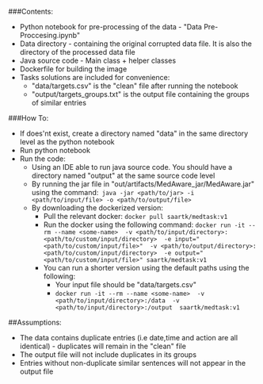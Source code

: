 ###Contents:
* Python notebook for pre-processing of the data - "Data Pre-Proccesing.ipynb"
* Data directory - containing the original corrupted data file. It is also the directory of the processed data file
* Java source code - Main class + helper classes
* Dockerfile for building the image
* Tasks solutions are included for convenience:
    * "data/targets.csv" is the "clean" file after running the notebook
    * "output/targets_groups.txt" is the output file containing the groups of similar entries

###How To:
* If does'nt exist, create a directory named "data" in the same directory level as the python notebook
* Run python notebook
* Run the code:
     * Using an IDE able to run java source code. You should have a directory named "output" at the same source code level
     * By running the jar file in "out/artifacts/MedAware_jar/MedAware.jar" using the command:` java -jar <path/to/jar> -i <path/to/input/file> -o <path/to/output/file>`
     * By downloading the dockerized version:
        * Pull the relevant docker:
        `docker pull saartk/medtask:v1`
        * Run the docker using the following command:
        `docker run -it --rm --name <some-name> 
        -v <path/to/input/directory>:<path/to/custom/input/directory> 
        -e input="<path/to/custom/input/file>" 
        -v <path/to/output/directory>:<path/to/custom/input/directory> 
        -e output="<path/to/custom/input/file>" saartk/medtask:v1`       
        * You can run a shorter version using the default paths using the following:
            * Your input file should be "data/targets.csv"
            * `docker run -it --rm --name <some-name> 
                -v <path/to/input/directory>:/data 
                -v <path/to/input/directory>:/output 
                 saartk/medtask:v1`

##Assumptions:
* The data contains duplicate entries (i.e date,time and action are all identical) - duplicates will remain in the "clean" file
* The output file will not include duplicates in its groups
* Entries without non-duplicate similar sentences will not appear in the output file
 
 
                 
